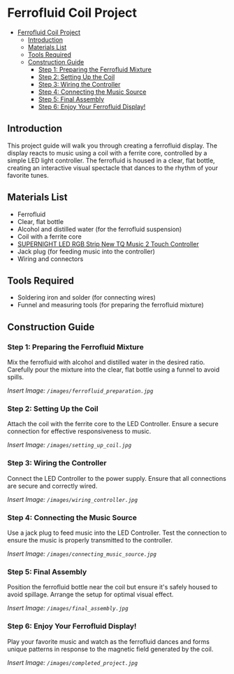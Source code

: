 # Ferrofluid Coil Project

- [Ferrofluid Coil Project](#ferrofluid-coil-project)
  - [Introduction](#introduction)
  - [Materials List](#materials-list)
  - [Tools Required](#tools-required)
  - [Construction Guide](#construction-guide)
    - [Step 1: Preparing the Ferrofluid Mixture](#step-1-preparing-the-ferrofluid-mixture)
    - [Step 2: Setting Up the Coil](#step-2-setting-up-the-coil)
    - [Step 3: Wiring the Controller](#step-3-wiring-the-controller)
    - [Step 4: Connecting the Music Source](#step-4-connecting-the-music-source)
    - [Step 5: Final Assembly](#step-5-final-assembly)
    - [Step 6: Enjoy Your Ferrofluid Display!](#step-6-enjoy-your-ferrofluid-display)


## Introduction
This project guide will walk you through creating a ferrofluid display. The display reacts to music using a coil with a ferrite core, controlled by a simple LED light controller. The ferrofluid is housed in a clear, flat bottle, creating an interactive visual spectacle that dances to the rhythm of your favorite tunes.

## Materials List
- Ferrofluid
- Clear, flat bottle
- Alcohol and distilled water (for the ferrofluid suspension)
- Coil with a ferrite core
- [SUPERNIGHT LED RGB Strip New TQ Music 2 Touch Controller](/images/TQ-MUSIC-2-RF-Controller.jpg)
- Jack plug (for feeding music into the controller)
- Wiring and connectors

## Tools Required
- Soldering iron and solder (for connecting wires)
- Funnel and measuring tools (for preparing the ferrofluid mixture)

## Construction Guide

### Step 1: Preparing the Ferrofluid Mixture
Mix the ferrofluid with alcohol and distilled water in the desired ratio. Carefully pour the mixture into the clear, flat bottle using a funnel to avoid spills.

*Insert Image: `/images/ferrofluid_preparation.jpg`*

### Step 2: Setting Up the Coil
Attach the coil with the ferrite core to the LED Controller. Ensure a secure connection for effective responsiveness to music.

*Insert Image: `/images/setting_up_coil.jpg`*

### Step 3: Wiring the Controller
Connect the LED Controller to the power supply. Ensure that all connections are secure and correctly wired.

*Insert Image: `/images/wiring_controller.jpg`*

### Step 4: Connecting the Music Source
Use a jack plug to feed music into the LED Controller. Test the connection to ensure the music is properly transmitted to the controller.

*Insert Image: `/images/connecting_music_source.jpg`*

### Step 5: Final Assembly
Position the ferrofluid bottle near the coil but ensure it's safely housed to avoid spillage. Arrange the setup for optimal visual effect.

*Insert Image: `/images/final_assembly.jpg`*

### Step 6: Enjoy Your Ferrofluid Display!
Play your favorite music and watch as the ferrofluid dances and forms unique patterns in response to the magnetic field generated by the coil.

*Insert Image: `/images/completed_project.jpg`*
